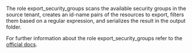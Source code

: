 The role export_security_groups
scans the available security groups in the
source tenant, creates an id-name pairs
of the resources to export, filters them
based on a regular expression, and serializes
the result in the output folder.

For further information about the role export_security_groups refer to the
[official docs](https://os-migrate.github.io/os-migrate/roles/role-export_security_groups.html).
